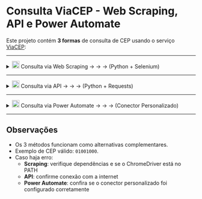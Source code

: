 # Consulta ViaCEP - Web Scraping, API e Power Automate

Este projeto contém **3 formas** de consulta de CEP usando o serviço [ViaCEP](https://viacep.com.br/):

---

<details>
<summary>
<img src="https://img.icons8.com/color/96/python.png" width="20"/>
Consulta via Web Scraping → → → (Python + Selenium)
</summary>

### Requisitos
- Python 3.7+
- Pandas
- Selenium
- ChromeDriver compatível com seu navegador Chrome

### Instalação
```bash
pip install selenium pandas
```

### Como executar
- Execute `consulta_viacep_scraping.py`
- Digite um CEP (apenas números, ex: `01001000`)
- O resultado será salvo em `Resultado_CEP_Scraping.csv`

</details>

---

<details>
<summary>
<img src="https://img.icons8.com/color/96/python.png" width="20"/>
Consulta via API → → → (Python + Requests)</summary>

### Requisitos
- Python 3.7+
- Pandas
- Requests

### Instalação
```bash
pip install requests pandas
```

### Como executar
- Execute `consulta_viacep_api.py`
- Digite um CEP (apenas números, ex: `01001000`)
- O resultado será salvo em `Resultado_CEP_API.csv`

</details>

---

<details>
<summary><img src="https://img.icons8.com/fluency/96/microsoft-power-automate-2020.png" width="20"/> 
Consulta via Power Automate → → → (Conector Personalizado)

</summary>

### Requisitos
- Conta Microsoft Power Automate
- Arquivos do projeto:
  - `viacep_custom_connector.json`
  - `viacep_flow-power-automate.zip`

### Importando o conector
- Vá em **Data > Conectores Personalizados > Importar do arquivo JSON**
- Selecione `viacep_custom_connector.json`
- Salve e crie a conexão

### Importando o fluxo
- Vá em **Meus fluxos > Importar**
- Selecione `viacep_flow-power-automate.zip`
- Configure para usar o conector importado

### Executando
- Clique em **Executar**
- Digite um CEP (apenas números, ex: `01001000`)
- O fluxo retorna os dados do endereço:

```
CEP: 01001-000
Logradouro: Praça da Sé
Complemento: lado ímpar
Bairro: Sé
Localidade: São Paulo
UF: SP
```
- **Exportar CSV (opcional):**  
  O fluxo possui uma condição configurada para **gerar CSV apenas se o usuário escolher**.  

</details>

---

## Observações

- Os 3 métodos funcionam como alternativas complementares.  
- Exemplo de CEP válido: `01001000`.  
- Caso haja erro:
  - **Scraping**: verifique dependências e se o ChromeDriver está no PATH  
  - **API**: confirme conexão com a internet  
  - **Power Automate**: confira se o conector personalizado foi configurado corretamente  




